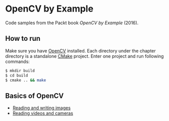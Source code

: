 # OpenCV by Example

Code samples from the Packt book *OpenCV by Example* (2016).

## How to run

Make sure you have [OpenCV](https://opencv.org/) installed. Each directory under the chapter directory is a standalone [CMake](https://cmake.org/) project. Enter one project and run following commands:

```bash
$ mkdir build
$ cd build
$ cmake .. && make
```

## Basics of OpenCV

- [Reading and writing images](./RWImage)
- [Reading videos and cameras](./ReadVideo)
